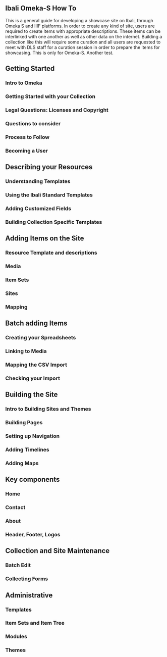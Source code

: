 ## Ibali Omeka-S How To

This is a general guide for developing a showcase site on Ibali, through Omeka S and IIIF platforms. In order to create any kind of site, users are required to create items with appropriate descriptions. These items can be interlinked with one another as well as other data on the internet.
Building a collection like this will require some curation and all users are requested to meet with DLS staff for a curation session in order to prepare the items for showcasing. This is only for Omeka-S. Another test.


## Getting Started
### Intro to Omeka
### Getting Started with your Collection
### Legal Questions: Licenses and Copyright
### Questions to consider
### Process to Follow
### Becoming a User
## Describing your Resources
### Understanding Templates
### Using the Ibali Standard Templates
### Adding Customized Fields
### Building Collection Specific Templates
## Adding Items on the Site
### Resource Template and descriptions
### Media
### Item Sets
### Sites
### Mapping
## Batch adding Items
### Creating your Spreadsheets
### Linking to Media
### Mapping the CSV Import
### Checking your Import
## Building the Site
### Intro to Building Sites and Themes
### Building Pages
### Setting up Navigation
### Adding Timelines
### Adding Maps
## Key components
### Home
### Contact
### About
### Header, Footer, Logos
## Collection and Site Maintenance
### Batch Edit
### Collecting Forms
## Administrative
### Templates
### Item Sets and Item Tree
### Modules
### Themes

